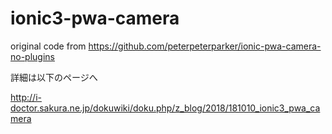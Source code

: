 # ionic3-pwa-camera

original code from https://github.com/peterpeterparker/ionic-pwa-camera-no-plugins

詳細は以下のページへ

http://i-doctor.sakura.ne.jp/dokuwiki/doku.php/z_blog/2018/181010_ionic3_pwa_camera

